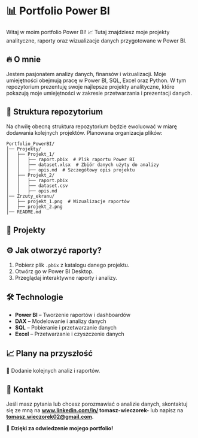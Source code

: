 # 📊 Portfolio Power BI

Witaj w moim portfolio Power BI! 📈 Tutaj znajdziesz moje projekty analityczne, raporty oraz wizualizacje danych przygotowane w Power BI.

## 🔥 O mnie
Jestem pasjonatem analizy danych, finansów i wizualizacji. Moje umiejętności obejmują pracę w Power BI, SQL, Excel oraz Python. W tym repozytorium prezentuję swoje najlepsze projekty analityczne, które pokazują moje umiejętności w zakresie przetwarzania i prezentacji danych.

## 📂 Struktura repozytorium
Na chwilę obecną struktura repozytorium będzie ewoluować w miarę dodawania kolejnych projektów. Planowana organizacja plików:
```
Portfolio_PowerBI/
│── Projekty/
│   ├── Projekt_1/
│   │   ├── raport.pbix  # Plik raportu Power BI
│   │   ├── dataset.xlsx  # Zbiór danych użyty do analizy
│   │   ├── opis.md  # Szczegółowy opis projektu
│   ├── Projekt_2/
│   │   ├── raport.pbix
│   │   ├── dataset.csv
│   │   ├── opis.md
│── Zrzuty_ekranu/
│   ├── projekt_1.png  # Wizualizacje raportów
│   ├── projekt_2.png
│── README.md
```

## 📌 Projekty


## ⚙️ Jak otworzyć raporty?
1. Pobierz plik `.pbix` z katalogu danego projektu.
2. Otwórz go w Power BI Desktop.
3. Przeglądaj interaktywne raporty i analizy.

## 🛠 Technologie
- **Power BI** – Tworzenie raportów i dashboardów
- **DAX** – Modelowanie i analizy danych
- **SQL** – Pobieranie i przetwarzanie danych
- **Excel** – Przetwarzanie i czyszczenie danych

## 📈 Plany na przyszłość
🔹 Dodanie kolejnych analiz i raportów.

## 📩 Kontakt
Jeśli masz pytania lub chcesz porozmawiać o analizie danych, skontaktuj się ze mną na **www.linkedin.com/in/
tomasz-wieczorek-** lub napisz na **tomasz.wieczorek02@gmail.com**. 

🚀 **Dzięki za odwiedzenie mojego portfolio!**
